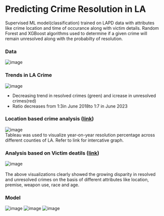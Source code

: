 # Predicting Crime Resolution in LA
Supervised ML model(classification) trained on LAPD data with attributes like crime location and time of occurance along with victim details. Random Forest and XGBoost algorithms used to determine if a given crime will remain unresolved along with the probabilty of resolution.
### Data
![image](https://github.com/user-attachments/assets/b14a7b30-0390-4e68-984b-bc144bfd6c24)

### Trends in LA Crime 
![image](https://github.com/user-attachments/assets/e4e1d475-9ae1-4099-92b9-0b650a8fd4e2)
<br>
* Decreasing trend in resolved crimes (green) and icrease in unresolved crimes(red)
* Ratio decreases from 1:3in June 2018to 1:7 in June 2023

### Location based crime analysis ([link](https://public.tableau.com/app/profile/anurima.saha/viz/UNRESOLVEDCRIME_LA_AREAS/URESOLVEDCRIME))
![image](https://github.com/user-attachments/assets/6fc08963-93be-4637-89ce-36b20799542e)
<br>
Tableau was used to visualize year-on-year resolution percentage across different counties of LA. Refer to link for intercative graph.

### Analysis based on Victim deatils ([link](https://public.tableau.com/app/profile/anurima.saha/viz/WEAPONUSEANDRACE/VICTIMDEMOGRAPHICS))
![image](https://github.com/user-attachments/assets/a9702507-28af-4a7b-b668-aa71869ed0bd)
<br>
<br>
The above visualizations clearly showed the growing disparity in resolved and unresolved crimes on the basis of different attributes like location, premise, weapon use, race and age.

### Model
![image](https://github.com/user-attachments/assets/5ebc933c-b511-49bd-a58d-230c5f18f0ba)
![image](https://github.com/user-attachments/assets/4b0c4cfd-a676-4026-b621-e1ca9b1990ed)
![image](https://github.com/user-attachments/assets/3e98452e-1879-4a53-b032-4955d6ff9d51)



